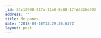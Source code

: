 ```yaml
---
_id: 34c12990-417a-11e8-8c88-17fd6326d492
address: ''
title: Me pones.
date: '2018-04-16T13:29:36.637Z'
layout: post
---
```

 
